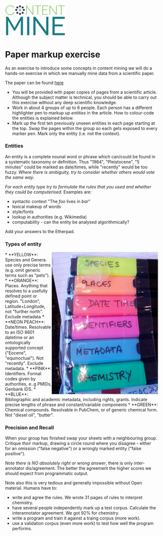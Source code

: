 <img src="https://github.com/ContentMine/ebi_workshop_20141006/raw/master/setup/CM_logo.png" width="200px"/>

# Paper markup exercise

As an exercise to introduce some concepts in content mining we will do a hands-on exercise in which we manually mine data from a scientific paper.

The paper can be found [here](http://www.biomedcentral.com/1471-2148/14/70)

 * You will be provided with paper copies of pages from a scientific article. Although the subject matter is technical, you should be able to carry out this exercise without any deep scientific knowledge.
 * Work in about 4 groups of up to 6 people. Each person has a different highlighter pen to markup up *entities* in the article. How to colour-code the entities is explained below.
 * Mark up the first ten previously unseen entities in each page starting at the top. Swap the pages within the group so each gets exposed to every marker pen. Mark only the entity (i.e. not the context).

### Entities

An entity is a complete nounal word or phrase which can/could be found in a systematic taxonomy or definition. 
Thus "1984", "Pleistocene", "5 minutes" could be marked as date/times, while "recently" would be too fuzzy. 
*Where there is ambiguity, try to consider whether others would vote the same way*.

*For each entity type try to formulate the rules that you used and whether they could be computerised.* Examples are:

* syntactic context "The *foo* lives in *bar*" 
* lexical makeup of words
* style/fonts
* lookup in authorities (e.g. Wikimedia)
* computability - can the entity be analysed algorithmically?

Add your answers to the Etherpad.

### Types of entity 
<img src="https://raw.githubusercontent.com/ContentMine/Chicago-20141114/master/Paper-Markup/highlighters.jpg" align="right" width="350px"/>
* **YELLOW**: Species and Genera. use only precise terms (e.g. omit generic terms such as "pets"). 
* **ORANGE**: Places. Anything that resolves to a usefully defined point or region. "London", Latitude+Longitude, not "further north". Exclude metadata
* **NEON PEACH**: Date/times. Resolvable to an ISO 8601 datetime or an ontologically supported concept ("Eocene", "equinoctual"). Not "recently".
Exclude metadata.
* **PINK**: Identifiers. Formal codes given by authorities, e..g PMIDs, Genbank IDS. 
* **BLUE**: Bibliographic and academic metadata, including rights, grants. Indicate precise lengths of phrase and constant/variable 
components
* **GREEN**: Chemical compounds. Resolvable in PubChem, or of generic chemical form. Not "diesel oil", "butter".

### Precision and Recall

When your group has finished swap your sheets with a neighbouring group. Critique *their* markup, drawing a circle round where you
disagree - either for an omission ("false negative") or a wrongly marked entity ("false positive").

*Note there is NO absolutely right or wrong answer*, there is only inter-annotator dis/agreement. The better the agreement the higher scores we should expect from programmatic output. 

Note also this is very tedious and generally impossible without Open material. Humans have to:

* write and agree the rules. We wrote 31 pages of rules to interpret chemistry.
* have several people independently mark up a test corpus. Calculate the interannotator agreement. We got 92% for chemistry.
* write a program and train it against a traing corpus (more work).
* use a validation corpus (even more work) to test how well the program performs.







